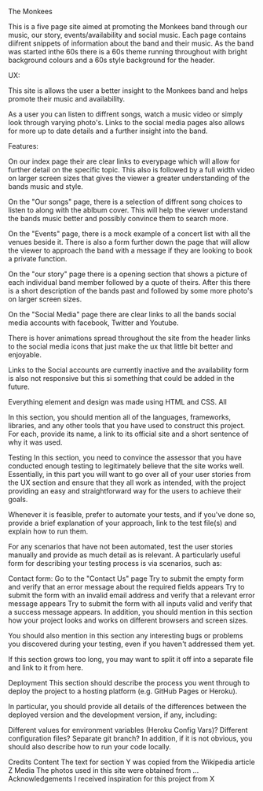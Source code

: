 The Monkees

This is a five page site aimed at promoting the Monkees band through our music, our story, events/availability and social music. Each page contains diifrent
snippets of information about the band and their music. As the band was started inthe 60s there is a 60s theme running throughout with
bright background colours and a 60s style background for the header.

UX:

This site is allows the user a better insight to the Monkees band and helps promote their music and availability. 

As a user you can listen to diffrent songs, watch a music video or simply look through varying photo's. Links to the social media pages also allows
for more up to date details and a further insight into the band.

Features:

On our index page their are clear links to everypage which will allow for further detail on the specific topic. This also is followed by a full width video
on larger screen sizes that gives the viewer a greater understanding of the bands music and style.

On the "Our songs" page, there is a selection of diffrent song choices to listen to along with the ablbum cover. This will help the viewer understand the bands music better 
and possibly convince them to search more.

On the "Events" page, there is a mock example of a concert list with all the venues beside it. There is also a form further down the page that will allow the 
viewer to approach the band with a message if they are looking to book a private function.

On the "our story" page there is a opening section that shows a picture of each individual band member followed by a quote of theirs. After this there is a short
description of the bands past and followed by some more photo's on larger screen sizes.

On the "Social Media" page there are clear links to all the bands social media accounts with facebook, Twitter and Youtube. 

There is hover animations spread throughout the site from the header links to the social media icons that just make the ux that little bit better and 
enjoyable.

Links to the Social accounts are currently inactive and the availability form is also not responsive but this si something that could be added in the future.

Everything element and design was made using HTML and CSS. All 








In this section, you should mention all of the languages, frameworks, libraries, and any other tools that you have used to construct this project. For each, provide its name, a link to its official site and a short sentence of why it was used.

Testing
In this section, you need to convince the assessor that you have conducted enough testing to legitimately believe that the site works well. Essentially, in this part you will want to go over all of your user stories from the UX section and ensure that they all work as intended, with the project providing an easy and straightforward way for the users to achieve their goals.

Whenever it is feasible, prefer to automate your tests, and if you've done so, provide a brief explanation of your approach, link to the test file(s) and explain how to run them.

For any scenarios that have not been automated, test the user stories manually and provide as much detail as is relevant. A particularly useful form for describing your testing process is via scenarios, such as:

Contact form:
Go to the "Contact Us" page
Try to submit the empty form and verify that an error message about the required fields appears
Try to submit the form with an invalid email address and verify that a relevant error message appears
Try to submit the form with all inputs valid and verify that a success message appears.
In addition, you should mention in this section how your project looks and works on different browsers and screen sizes.

You should also mention in this section any interesting bugs or problems you discovered during your testing, even if you haven't addressed them yet.

If this section grows too long, you may want to split it off into a separate file and link to it from here.

Deployment
This section should describe the process you went through to deploy the project to a hosting platform (e.g. GitHub Pages or Heroku).

In particular, you should provide all details of the differences between the deployed version and the development version, if any, including:

Different values for environment variables (Heroku Config Vars)?
Different configuration files?
Separate git branch?
In addition, if it is not obvious, you should also describe how to run your code locally.

Credits
Content
The text for section Y was copied from the Wikipedia article Z
Media
The photos used in this site were obtained from ...
Acknowledgements
I received inspiration for this project from X